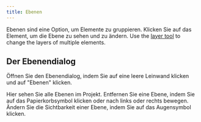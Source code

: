 ```yaml
---
title: Ebenen
---
```


Ebenen sind eine Option, um Elemente zu gruppieren. Klicken Sie auf das Element, um die Ebene zu sehen und zu ändern. Use the [layer tool](tools/layer.md) to change the layers of multiple elements.

## Der Ebenendialog

Öffnen Sie den Ebenendialog, indem Sie auf eine leere Leinwand klicken und auf "Ebenen" klicken.

Hier sehen Sie alle Ebenen im Projekt.
Entfernen Sie eine Ebene, indem Sie auf das Papierkorbsymbol klicken oder nach links oder rechts bewegen.
Ändern Sie die Sichtbarkeit einer Ebene, indem Sie auf das Augensymbol klicken.
